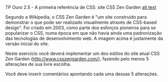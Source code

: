 TP Ouro 2.5 - A primeira referência de CSS: site CSS Zen Garden
[alt text](tp5.png)

Segundo a Wikipedia, o CSS Zen Garden é "um site construído para demonstrar o que pode ser realizado visualmente através de CSS-based design". Foi criado em 2003, como parte dos esforços pioneiros para se popularizar o CSS, numa época em que não havia ainda uma padronização das tecnologias de desenvolvimento web. A imagem acima é justamente da versão inicial do site.

Neste exercício você deverá implementar um dos estilos do site atual CSS Zen Garden (http://www.csszengarden.com/), fazendo pelo menos 5 alterações de sua livre escolha.

Você deve inserir comentários apontando cada uma dessas 5 alterações.